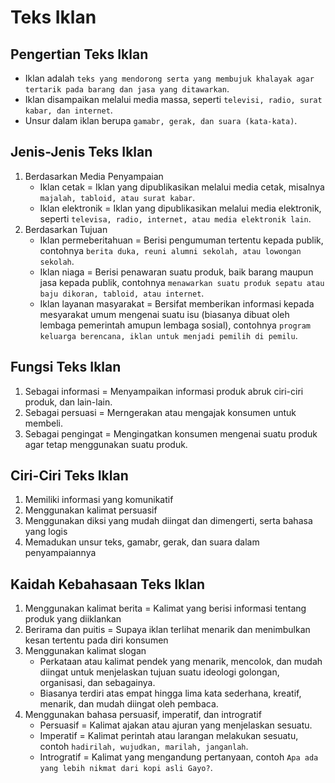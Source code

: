 # Teks Iklan
## Pengertian Teks Iklan
- Iklan adalah `teks yang mendorong serta yang membujuk khalayak agar tertarik pada barang dan jasa yang ditawarkan`.
- Iklan disampaikan melalui media massa, seperti `televisi, radio, surat kabar, dan internet`.
- Unsur dalam iklan berupa `gamabr, gerak, dan suara (kata-kata)`.

## Jenis-Jenis Teks Iklan
1. Berdasarkan Media Penyampaian
    - Iklan cetak = Iklan yang dipublikasikan melalui media cetak, misalnya `majalah, tabloid, atau surat kabar`.
    - Iklan elektronik = Iklan yang dipublikasikan melalui media elektronik, seperti `televisa, radio, internet, atau media elektronik lain`.
2. Berdasarkan Tujuan
    - Iklan permeberitahuan = Berisi pengumuman tertentu kepada publik, contohnya `berita duka, reuni alumni sekolah, atau lowongan sekolah`.
    - Iklan niaga = Berisi penawaran suatu produk, baik barang maupun jasa kepada publik, contohnya `menawarkan suatu produk sepatu atau baju dikoran, tabloid, atau internet`.
    - Iklan layanan masyarakat = Bersifat memberikan informasi kepada mesyarakat umum mengenai suatu isu (biasanya dibuat oleh lembaga pemerintah amupun lembaga sosial), contohnya `program keluarga berencana, iklan untuk menjadi pemilih di pemilu`.

## Fungsi Teks Iklan
1. Sebagai informasi = Menyampaikan informasi produk abruk ciri-ciri produk, dan lain-lain.
2. Sebagai persuasi = Merngerakan atau mengajak konsumen untuk membeli.
3. Sebagai pengingat = Mengingatkan konsumen mengenai suatu produk agar tetap menggunakan suatu produk.

## Ciri-Ciri Teks Iklan
1. Memiliki informasi yang komunikatif
2. Menggunakan kalimat persuasif
3. Menggunakan diksi yang mudah diingat dan dimengerti, serta bahasa yang logis
4. Memadukan unsur teks, gamabr, gerak, dan suara dalam penyampaiannya

## Kaidah Kebahasaan Teks Iklan 
1. Menggunakan kalimat berita = Kalimat yang berisi informasi tentang produk yang diiklankan
2. Berirama dan puitis = Supaya iklan terlihat menarik dan menimbulkan kesan tertentu pada diri konsumen 
3. Menggunakan kalimat slogan 
    - Perkataan atau kalimat pendek yang menarik, mencolok, dan mudah diingat untuk menjelaskan tujuan suatu ideologi golongan, organisasi, dan sebagainya.
    - Biasanya terdiri atas empat hingga lima kata sederhana, kreatif, menarik, dan mudah diingat oleh pembaca.
4. Menggunakan bahasa persuasif, imperatif, dan introgratif
    - Persuasif = Kalimat ajakan atau ajuran yang menjelaskan sesuatu.
    - Imperatif = Kalimat perintah atau larangan melakukan sesuatu, contoh `hadirilah, wujudkan, marilah, janganlah`.
    - Introgratif = Kalimat yang mengandung pertanyaan, contoh `Apa ada yang lebih nikmat dari kopi asli Gayo?`.
